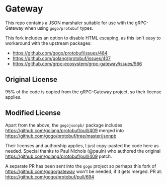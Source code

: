 # Gateway

This repo contains a JSON marshaler suitable for use with the gRPC-Gateway
when using `gogo/protobuf` types.

This fork includes an option to disable HTML escaping, as this isn't easy to
workaround with the upstream packages:

- https://github.com/gogo/protobuf/issues/484
- https://github.com/golang/protobuf/issues/407
- https://github.com/grpc-ecosystem/grpc-gateway/issues/566

## Original License

95% of the code is copied from the gRPC-Gateway project, so their license applies.

## Modified License

Apart from the above, the `gogojsonpb/` package includes
https://github.com/golang/protobuf/pull/409 merged into
https://github.com/gogo/protobuf/tree/master/jsonpb

Their licenses and authorship applies, I just copy-pasted the code here as
needed. Special thanks to Paul Nichols (@pauln) who authored the original
https://github.com/golang/protobuf/pull/409 patch.

A separate PR has been sent into the `gogo` project so perhaps this fork of
https://github.com/gogo/gateway won't be needed, if it gets merged. PR at:
https://github.com/gogo/protobuf/pull/694
